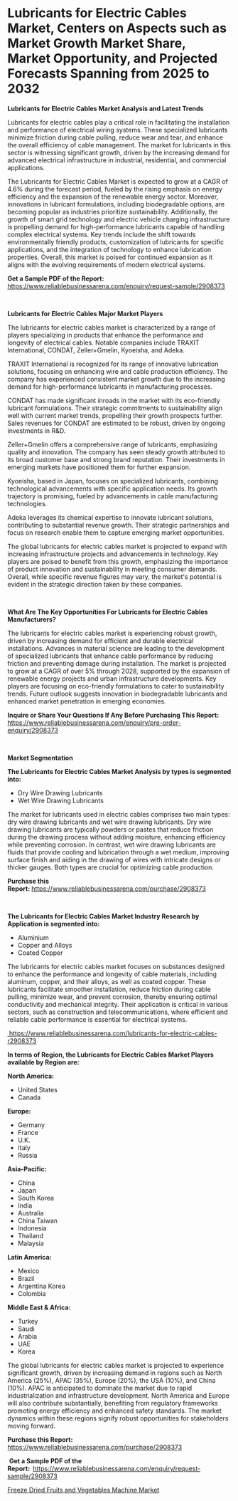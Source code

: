 <p><h1>Lubricants for Electric Cables Market, Centers on Aspects such as Market Growth Market Share, Market Opportunity, and Projected Forecasts Spanning from 2025 to 2032</h1></p><p><strong>Lubricants for Electric Cables Market Analysis and Latest Trends</strong></p>
<p><p>Lubricants for electric cables play a critical role in facilitating the installation and performance of electrical wiring systems. These specialized lubricants minimize friction during cable pulling, reduce wear and tear, and enhance the overall efficiency of cable management. The market for lubricants in this sector is witnessing significant growth, driven by the increasing demand for advanced electrical infrastructure in industrial, residential, and commercial applications. </p><p>The Lubricants for Electric Cables Market is expected to grow at a CAGR of 4.6% during the forecast period, fueled by the rising emphasis on energy efficiency and the expansion of the renewable energy sector. Moreover, innovations in lubricant formulations, including biodegradable options, are becoming popular as industries prioritize sustainability. Additionally, the growth of smart grid technology and electric vehicle charging infrastructure is propelling demand for high-performance lubricants capable of handling complex electrical systems. Key trends include the shift towards environmentally friendly products, customization of lubricants for specific applications, and the integration of technology to enhance lubrication properties. Overall, this market is poised for continued expansion as it aligns with the evolving requirements of modern electrical systems.</p></p>
<p><strong>Get a Sample PDF of the Report:&nbsp;</strong> <a href="https://www.reliablebusinessarena.com/enquiry/request-sample/2908373?utm_campaign=2928&utm_medium=2&utm_source=Github&utm_content=ia&utm_term=12032025&utm_id=lubricants-for-electric-cables">https://www.reliablebusinessarena.com/enquiry/request-sample/2908373</a></p>
<p>&nbsp;</p>
<p><strong>Lubricants for Electric Cables Major Market Players</strong></p>
<p><p>The lubricants for electric cables market is characterized by a range of players specializing in products that enhance the performance and longevity of electrical cables. Notable companies include TRAXIT International, CONDAT, Zeller+Gmelin, Kyoeisha, and Adeka. </p><p>TRAXIT International is recognized for its range of innovative lubrication solutions, focusing on enhancing wire and cable production efficiency. The company has experienced consistent market growth due to the increasing demand for high-performance lubricants in manufacturing processes.</p><p>CONDAT has made significant inroads in the market with its eco-friendly lubricant formulations. Their strategic commitments to sustainability align well with current market trends, propelling their growth prospects further. Sales revenues for CONDAT are estimated to be robust, driven by ongoing investments in R&D.</p><p>Zeller+Gmelin offers a comprehensive range of lubricants, emphasizing quality and innovation. The company has seen steady growth attributed to its broad customer base and strong brand reputation. Their investments in emerging markets have positioned them for further expansion.</p><p>Kyoeisha, based in Japan, focuses on specialized lubricants, combining technological advancements with specific application needs. Its growth trajectory is promising, fueled by advancements in cable manufacturing technologies.</p><p>Adeka leverages its chemical expertise to innovate lubricant solutions, contributing to substantial revenue growth. Their strategic partnerships and focus on research enable them to capture emerging market opportunities.</p><p>The global lubricants for electric cables market is projected to expand with increasing infrastructure projects and advancements in technology. Key players are poised to benefit from this growth, emphasizing the importance of product innovation and sustainability in meeting consumer demands. Overall, while specific revenue figures may vary, the market's potential is evident in the strategic direction taken by these companies.</p></p>
<p>&nbsp;</p>
<p><strong>What Are The Key Opportunities For Lubricants for Electric Cables Manufacturers?</strong></p>
<p><p>The lubricants for electric cables market is experiencing robust growth, driven by increasing demand for efficient and durable electrical installations. Advances in material science are leading to the development of specialized lubricants that enhance cable performance by reducing friction and preventing damage during installation. The market is projected to grow at a CAGR of over 5% through 2028, supported by the expansion of renewable energy projects and urban infrastructure developments. Key players are focusing on eco-friendly formulations to cater to sustainability trends. Future outlook suggests innovation in biodegradable lubricants and enhanced market penetration in emerging economies.</p></p>
<p><strong>Inquire or Share Your Questions If Any Before Purchasing This Report:</strong> <a href="https://www.reliablebusinessarena.com/enquiry/pre-order-enquiry/2908373?utm_campaign=2928&utm_medium=2&utm_source=Github&utm_content=ia&utm_term=12032025&utm_id=lubricants-for-electric-cables">https://www.reliablebusinessarena.com/enquiry/pre-order-enquiry/2908373</a></p>
<p>&nbsp;</p>
<p><strong>Market Segmentation</strong></p>
<p><strong>The Lubricants for Electric Cables Market Analysis by types is segmented into:</strong></p>
<p><ul><li>Dry Wire Drawing Lubricants</li><li>Wet Wire Drawing Lubricants</li></ul></p>
<p><p>The market for lubricants used in electric cables comprises two main types: dry wire drawing lubricants and wet wire drawing lubricants. Dry wire drawing lubricants are typically powders or pastes that reduce friction during the drawing process without adding moisture, enhancing efficiency while preventing corrosion. In contrast, wet wire drawing lubricants are fluids that provide cooling and lubrication through a wet medium, improving surface finish and aiding in the drawing of wires with intricate designs or thicker gauges. Both types are crucial for optimizing cable production.</p></p>
<p><strong>Purchase this Report:&nbsp;</strong><a href="https://www.reliablebusinessarena.com/purchase/2908373?utm_campaign=2928&utm_medium=2&utm_source=Github&utm_content=ia&utm_term=12032025&utm_id=lubricants-for-electric-cables">https://www.reliablebusinessarena.com/purchase/2908373</a></p>
<p>&nbsp;</p>
<p><strong>The Lubricants for Electric Cables Market Industry Research by Application is segmented into:</strong></p>
<p><ul><li>Aluminium</li><li>Copper and Alloys</li><li>Coated Copper</li></ul></p>
<p><p>The lubricants for electric cables market focuses on substances designed to enhance the performance and longevity of cable materials, including aluminum, copper, and their alloys, as well as coated copper. These lubricants facilitate smoother installation, reduce friction during cable pulling, minimize wear, and prevent corrosion, thereby ensuring optimal conductivity and mechanical integrity. Their application is critical in various sectors, such as construction and telecommunications, where efficient and reliable cable performance is essential for electrical systems.</p></p>
<p><a href="https://www.reliablebusinessarena.com/lubricants-for-electric-cables-r2908373?utm_campaign=2928&utm_medium=2&utm_source=Github&utm_content=ia&utm_term=12032025&utm_id=lubricants-for-electric-cables">&nbsp;https://www.reliablebusinessarena.com/lubricants-for-electric-cables-r2908373</a></p>
<p><strong>In terms of Region, the Lubricants for Electric Cables Market Players available by Region are:</strong></p>
<p>
    <p> <strong> North America: </strong>
        <ul>
            <li>United States</li>
            <li>Canada</li>
        </ul>
        </p> 
    <p> <strong> Europe: </strong>
        <ul>
            <li>Germany</li>
            <li>France</li>
            <li>U.K.</li>
            <li>Italy</li>
            <li>Russia</li>
        </ul>
        </p> 
    <p> <strong> Asia-Pacific: </strong>
        <ul>
            <li>China</li>
            <li>Japan</li>
            <li>South Korea</li>
            <li>India</li>
            <li>Australia</li>
            <li>China Taiwan</li>
            <li>Indonesia</li>
            <li>Thailand</li>
            <li>Malaysia</li>
        </ul>
        </p> 
    <p> <strong> Latin America: </strong>
        <ul>
            <li>Mexico</li>
            <li>Brazil</li>
            <li>Argentina Korea</li>
            <li>Colombia</li>
        </ul>
        </p> 
    <p> <strong> Middle East & Africa: </strong>
        <ul>
            <li>Turkey</li>
            <li>Saudi</li>
            <li>Arabia</li>
            <li>UAE</li>
            <li>Korea</li>
        </ul>
    </p>
    </p>
<p><p>The global lubricants for electric cables market is projected to experience significant growth, driven by increasing demand in regions such as North America (25%), APAC (35%), Europe (20%), the USA (10%), and China (10%). APAC is anticipated to dominate the market due to rapid industrialization and infrastructure development. North America and Europe will also contribute substantially, benefiting from regulatory frameworks promoting energy efficiency and enhanced safety standards. The market dynamics within these regions signify robust opportunities for stakeholders moving forward.</p></p>
<p><strong>Purchase this Report: </strong><a href="https://www.reliablebusinessarena.com/purchase/2908373?utm_campaign=2928&utm_medium=2&utm_source=Github&utm_content=ia&utm_term=12032025&utm_id=lubricants-for-electric-cables">https://www.reliablebusinessarena.com/purchase/2908373</a></p>
<p>&nbsp;<strong>Get a Sample PDF of the Report:&nbsp;&nbsp;</strong><a href="https://www.reliablebusinessarena.com/enquiry/request-sample/2908373?utm_campaign=2928&utm_medium=2&utm_source=Github&utm_content=ia&utm_term=12032025&utm_id=lubricants-for-electric-cables">https://www.reliablebusinessarena.com/enquiry/request-sample/2908373</a></p>
<p><strong></strong></p>
<p><p><a href="https://github.com/sherikacas30/Market-Research-Report-List-1/blob/main/freeze-dried-fruits-and-vegetables-machine-market.md?utm_campaign=2928&utm_medium=2&utm_source=Github&utm_content=ia&utm_term=12032025&utm_id=lubricants-for-electric-cables">Freeze Dried Fruits and Vegetables Machine Market</a></p></p>